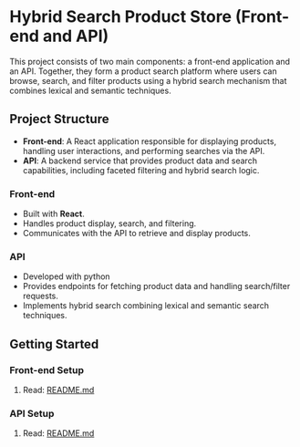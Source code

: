 # Hybrid Search Product Store (Front-end and API)

This project consists of two main components: a front-end application and an API. Together, they form a product search platform where users can browse, search, and filter products using a hybrid search mechanism that combines lexical and semantic techniques.

## Project Structure

- **Front-end**: A React application responsible for displaying products, handling user interactions, and performing searches via the API.
- **API**: A backend service that provides product data and search capabilities, including faceted filtering and hybrid search logic.

### Front-end

- Built with **React**.
- Handles product display, search, and filtering.
- Communicates with the API to retrieve and display products.
  
### API

- Developed with python
- Provides endpoints for fetching product data and handling search/filter requests.
- Implements hybrid search combining lexical and semantic search techniques.

## Getting Started

### Front-end Setup

1. Read: [README.md](app-product-store%2FREADME.md)

### API Setup

1. Read: [README.md](product-store-search%2FREADME.md)

